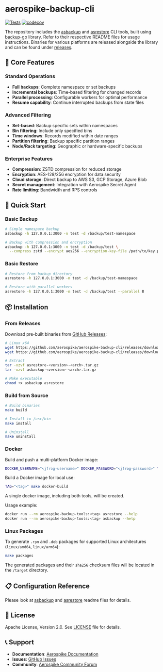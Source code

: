 # aerospike-backup-cli
[![Tests](https://github.com/aerospike/backup-go/actions/workflows/tests.yml/badge.svg)](https://github.com/aerospike/aerospike-backup-cli/actions/workflows/tests.yml)
[![codecov](https://codecov.io/gh/aerospike/backup-go/graph/badge.svg?token=S0gfl2zCcZ)](https://codecov.io/gh/aerospike/aerospike-backup-cli)

The repository includes the [asbackup](./asbackup) and [asrestore](./asrestore) CLI tools,
built using [backup-go](https://github.com/aerospike/backup-go) library.
Refer to their respective README files for usage instructions.
Binaries for various platforms are released alongside the library and can be found under
[releases](https://github.com/aerospike/aerospike-backup-cli/releases).

## 🔧 Core Features

### Standard Operations
- **Full backups**: Complete namespace or set backups
- **Incremental backups**: Time-based filtering for changed records
- **Parallel processing**: Configurable workers for optimal performance
- **Resume capability**: Continue interrupted backups from state files

### Advanced Filtering
- **Set-based**: Backup specific sets within namespaces
- **Bin filtering**: Include only specified bins
- **Time windows**: Records modified within date ranges
- **Partition filtering**: Backup specific partition ranges
- **Node/Rack targeting**: Geographic or hardware-specific backups

### Enterprise Features
- **Compression**: ZSTD compression for reduced storage
- **Encryption**: AES-128/256 encryption for data security
- **Cloud storage**: Direct backup to AWS S3, GCP Storage, Azure Blob
- **Secret management**: Integration with Aerospike Secret Agent
- **Rate limiting**: Bandwidth and RPS controls

## 🚀 Quick Start

### Basic Backup
```bash
# Simple namespace backup
asbackup -h 127.0.0.1:3000 -n test -d /backup/test-namespace

# Backup with compression and encryption
asbackup -h 127.0.0.1:3000 -n test -d /backup/test \
  --compress zstd --encrypt aes256 --encryption-key-file /path/to/key.pem
```

### Basic Restore
```bash
# Restore from backup directory
asrestore -h 127.0.0.1:3000 -n test -d /backup/test-namespace

# Restore with parallel workers
asrestore -h 127.0.0.1:3000 -n test -d /backup/test --parallel 8
```

## 📦 Installation

### From Releases
Download pre-built binaries from [GitHub Releases](https://github.com/aerospike/aerospike-backup-cli/releases):

```bash
# Linux x64
wget https://github.com/aerospike/aerospike-backup-cli/releases/download/<version>/asrestore-<version>-<arch>.tar.gz
wget https://github.com/aerospike/aerospike-backup-cli/releases/download/<version>/asbackup-<version>-<arch>.tar.gz

# Extract
tar -xzvf asrestore-<version>-<arch>.tar.gz
tar -xzvf asbackup-<version>-<arch>.tar.gz

# Make executable
chmod +x asbackup asrestore
```

### Build from Source
```bash
# Build binaries
make build

# Install to /usr/bin
make install

# Uninstall
make uninstall
```

### Docker
Build and push a multi-platform Docker image:
```bash
DOCKER_USERNAME="<jfrog-username>" DOCKER_PASSWORD="<jfrog-password>" TAG="<tag>" make docker-buildx 
```

Build a Docker image for local use:
```bash
TAG="<tag>" make docker-build
```

A single docker image, including both tools, will be created.

Usage example:

```bash
docker run --rm aerospike-backup-tools:<tag> asrestore --help
docker run --rm aerospike-backup-tools:<tag> asbackup --help
```

### Linux Packages
To generate `.rpm` and `.deb` packages for supported Linux architectures (`linux/amd64`, `linux/arm64`):
```bash
make packages
```
The generated packages and their `sha256` checksum files will be located in the `/target` directory.

## 📋 Configuration Reference

Please look at [asbackup](./asbackup/readme.md) and [asrestore](./asrestore/readme.md) readme files for details.

## 📄 License

Apache License, Version 2.0. See [LICENSE](LICENSE) file for details.

## 📞 Support

- **Documentation**: [Aerospike Documentation](https://aerospike.com/docs/tools/backup/)
- **Issues**: [GitHub Issues](https://github.com/aerospike/aerospike-backup-cli/issues)
- **Community**: [Aerospike Community Forum](https://discuss.aerospike.com/)

